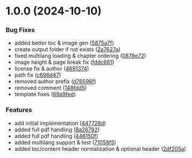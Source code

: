 # 1.0.0 (2024-10-10)


### Bug Fixes

* added better toc & image gen ([5875a7f](https://github.com/TechTeamer/docpack-library/commit/5875a7f2047f1fc4344278bf398da8d9410461e8))
* create output folder if not exists ([2a7627a](https://github.com/TechTeamer/docpack-library/commit/2a7627a47d8b9cea78d6c9edaa54ac981af3ba43))
* fixed multilang loading & chapter ordering ([0879e72](https://github.com/TechTeamer/docpack-library/commit/0879e724242aa052992fd4e1a8206d1c99b6cc01))
* image height & page break fix ([fddc661](https://github.com/TechTeamer/docpack-library/commit/fddc66128b33a449f02e87fc6edcfe2aa3a0fc8f))
* license fix & author ([4691374](https://github.com/TechTeamer/docpack-library/commit/469137413e64dc03c63c9e953d2a3425d06bf582))
* path fix ([c696d47](https://github.com/TechTeamer/docpack-library/commit/c696d47dd24878a6860bc745ca97804f05fa85cd))
* removed author prefix ([d76596f](https://github.com/TechTeamer/docpack-library/commit/d76596f9c3239d1df1557f27623ce87d6a47e619))
* removed comment ([148fdd5](https://github.com/TechTeamer/docpack-library/commit/148fdd5fde117504da6194909969d10f7042126c))
* template fixes ([69a9fed](https://github.com/TechTeamer/docpack-library/commit/69a9fed8cc984a730731709a0760002e5f97aa55))


### Features

* add initial implementation ([447728d](https://github.com/TechTeamer/docpack-library/commit/447728ded30837d31dc6e9b78ccf9a4d37f8ae29))
* added full pdf handling ([8a26792](https://github.com/TechTeamer/docpack-library/commit/8a26792de6cf34f07445001c3dabb64545603e37))
* added full pdf handling ([446150f](https://github.com/TechTeamer/docpack-library/commit/446150f3234fc681804d17f4d61e0ca0e9595894))
* added multilang support & test ([71058f5](https://github.com/TechTeamer/docpack-library/commit/71058f5ad472121cb39a1df5f5147af7e0de5a6f))
* added toc/content header normalization & optional header ([2df205a](https://github.com/TechTeamer/docpack-library/commit/2df205a5f2d2386fdd51ada29c57dc8d4905273b))

